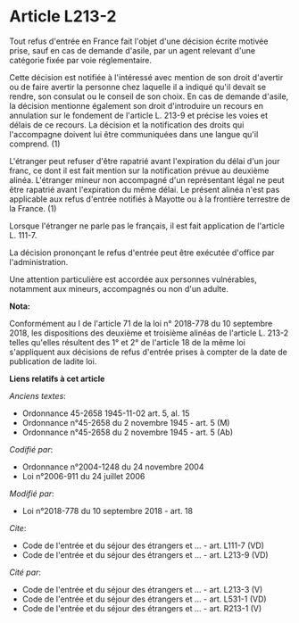 # Article L213-2

Tout refus d'entrée en France fait l'objet d'une décision écrite motivée prise, sauf en cas de demande d'asile, par un agent
relevant d'une catégorie fixée par voie réglementaire.

Cette décision est notifiée à l'intéressé avec mention de son droit d'avertir ou de faire avertir la personne chez laquelle
il a indiqué qu'il devait se rendre, son consulat ou le conseil de son choix. En cas de demande d'asile, la décision
mentionne également son droit d'introduire un recours en annulation sur le fondement de l'article L. 213-9 et précise les
voies et délais de ce recours. La décision et la notification des droits qui l'accompagne doivent lui être communiquées dans
une langue qu'il comprend. (1)

L'étranger peut refuser d'être rapatrié avant l'expiration du délai d'un jour franc, ce dont il est fait mention sur la
notification prévue au deuxième alinéa. L'étranger mineur non accompagné d'un représentant légal ne peut être rapatrié avant
l'expiration du même délai. Le présent alinéa n'est pas applicable aux refus d'entrée notifiés à Mayotte ou à la frontière
terrestre de la France. (1)

Lorsque l'étranger ne parle pas le français, il est fait application de l'article L. 111-7. 

La décision prononçant le refus d'entrée peut être exécutée d'office par l'administration.

Une attention particulière est accordée aux personnes vulnérables, notamment aux mineurs, accompagnés ou non d'un adulte.

**Nota:**

Conformément au I de l'article 71 de la loi n° 2018-778 du 10 septembre 2018, les dispositions des deuxième et troisième
alinéas de l'article L. 213-2 telles qu'elles résultent des 1° et 2° de l'article 18 de la même loi s'appliquent aux
décisions de refus d'entrée prises à compter de la date de publication de ladite loi.

**Liens relatifs à cet article**

_Anciens textes_:

  - Ordonnance 45-2658 1945-11-02 art. 5, al. 15
  - Ordonnance n°45-2658 du 2 novembre 1945 - art. 5 (M)
  - Ordonnance n°45-2658 du 2 novembre 1945 - art. 5 (Ab)

_Codifié par_:

  - Ordonnance n°2004-1248 du 24 novembre 2004
  - Loi n°2006-911 du 24 juillet 2006

_Modifié par_:

  - Loi n°2018-778 du 10 septembre 2018 - art. 18

_Cite_:

  - Code de l'entrée et du séjour des étrangers et ... - art. L111-7 (VD)
  - Code de l'entrée et du séjour des étrangers et ... - art. L213-9 (VD)

_Cité par_:

  - Code de l'entrée et du séjour des étrangers et ... - art. L213-3 (V)
  - Code de l'entrée et du séjour des étrangers et ... - art. L531-1 (VD)
  - Code de l'entrée et du séjour des étrangers et ... - art. R213-1 (V)
